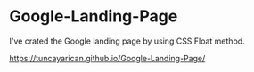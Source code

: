 # Google-Landing-Page
I've crated the Google landing page by using CSS Float method.


https://tuncayarican.github.io/Google-Landing-Page/
